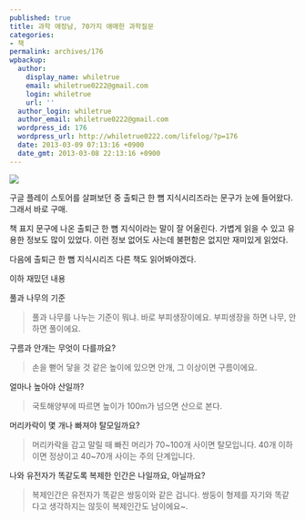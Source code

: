 ```yaml
---
published: true
title: 과학 애정남, 70가지 애매한 과학질문
categories:
- 책
permalink: archives/176
wpbackup:
  author:
    display_name: whiletrue
    email: whiletrue0222@gmail.com
    login: whiletrue
    url: ''
  author_login: whiletrue
  author_email: whiletrue0222@gmail.com
  wordpress_id: 176
  wordpress_url: http://whiletrue0222.com/lifelog/?p=176
  date: 2013-03-09 07:13:16 +0900
  date_gmt: 2013-03-08 22:13:16 +0900
---
```


![](http://misc.ridibooks.com/cover/752000076/xxlarge)

구글 플레이 스토어를 살펴보던 중 출퇴근 한 뼘 지식시리즈라는 문구가 눈에 들어왔다. 그래서 바로 구매.

책 표지 문구에 나온 출퇴근 한 뼘 지식이라는 말이 잘 어울린다.
가볍게 읽을 수 있고 유용한 정보도 많이 있었다. 이런 정보 없어도 사는데 불편함은 없지만 재미있게 읽었다.

다음에 출퇴근 한 뼘 지식시리즈 다른 책도 읽어봐야겠다.

이하 재밌던 내용

풀과 나무의 기준

> 풀과 나무를 나누는 기준이 뭐냐. 바로 부피생장이에요. 부피생장을 하면 나무, 안 하면 풀이에요.

구름과 안개는 무엇이 다를까요?

> 손을 뻗어 닿을 것 같은 높이에 있으면 안개, 그 이상이면 구름이에요.

얼마나 높아야 산일까?

> 국토해양부에 따르면 높이가 100m가 넘으면 산으로 본다.

머리카락이 몇 개나 빠져야 탈모일까요?

> 머리카락을 감고 말릴 때 빠진 머리가 70~100개 사이면 탈모입니다. 40개 이하이면 정상이고 40~70개 사이는 주의 단계입니다.

나와 유전자가 똑같도록 복제한 인간은 나일까요, 아닐까요?

> 복제인간은 유전자가 똑같은 쌍둥이와 같은 겁니다. 쌍둥이 형제를 자기와 똑같다고 생각하지는 않듯이 복제인간도 남이에요~.
